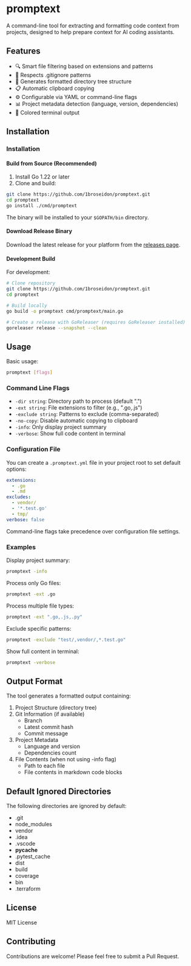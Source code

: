 # promptext

A command-line tool for extracting and formatting code context from projects, designed to help prepare context for AI coding assistants.

## Features

- 🔍 Smart file filtering based on extensions and patterns
- 📁 Respects .gitignore patterns
- 🌲 Generates formatted directory tree structure
- 📋 Automatic clipboard copying
- ⚙️ Configurable via YAML or command-line flags
- 📊 Project metadata detection (language, version, dependencies)
- 🎨 Colored terminal output

## Installation

### Installation

#### Build from Source (Recommended)

1. Install Go 1.22 or later
2. Clone and build:
```bash
git clone https://github.com/1broseidon/promptext.git
cd promptext
go install ./cmd/promptext
```

The binary will be installed to your `$GOPATH/bin` directory.

#### Download Release Binary

Download the latest release for your platform from the [releases page](https://github.com/1broseidon/promptext/releases).

#### Development Build

For development:
```bash
# Clone repository
git clone https://github.com/1broseidon/promptext.git
cd promptext

# Build locally
go build -o promptext cmd/promptext/main.go

# Create a release with GoReleaser (requires GoReleaser installed)
goreleaser release --snapshot --clean
```

## Usage

Basic usage:
```bash
promptext [flags]
```

### Command Line Flags

- `-dir string`: Directory path to process (default ".")
- `-ext string`: File extensions to filter (e.g., ".go,.js")
- `-exclude string`: Patterns to exclude (comma-separated)
- `-no-copy`: Disable automatic copying to clipboard
- `-info`: Only display project summary
- `-verbose`: Show full code content in terminal

### Configuration File

You can create a `.promptext.yml` file in your project root to set default options:

```yaml
extensions:
  - .go
  - .md
excludes:
  - vendor/
  - '*.test.go'
  - tmp/
verbose: false
```

Command-line flags take precedence over configuration file settings.

### Examples

Display project summary:
```bash
promptext -info
```

Process only Go files:
```bash
promptext -ext .go
```

Process multiple file types:
```bash
promptext -ext ".go,.js,.py"
```

Exclude specific patterns:
```bash
promptext -exclude "test/,vendor/,*.test.go"
```

Show full content in terminal:
```bash
promptext -verbose
```

## Output Format

The tool generates a formatted output containing:

1. Project Structure (directory tree)
2. Git Information (if available)
   - Branch
   - Latest commit hash
   - Commit message
3. Project Metadata
   - Language and version
   - Dependencies count
4. File Contents (when not using -info flag)
   - Path to each file
   - File contents in markdown code blocks

## Default Ignored Directories

The following directories are ignored by default:
- .git
- node_modules
- vendor
- .idea
- .vscode
- __pycache__
- .pytest_cache
- dist
- build
- coverage
- bin
- .terraform

## License

MIT License

## Contributing

Contributions are welcome! Please feel free to submit a Pull Request.
